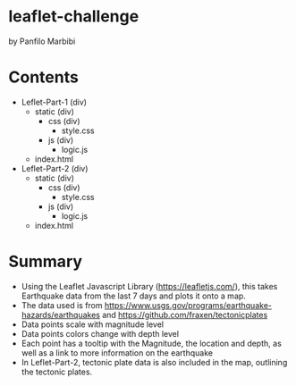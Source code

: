 # leaflet-challenge
by Panfilo Marbibi  

# Contents
- Leflet-Part-1 (div)
  - static (div)
    - css (div)
      - style.css
    - js (div)
      - logic.js
  - index.html
- Leflet-Part-2 (div)
  - static (div)
    - css (div)
      - style.css
    - js (div)
      - logic.js
  - index.html
 
# Summary
- Using the Leaflet Javascript Library (https://leafletjs.com/), this takes Earthquake data from the last 7 days and plots it onto a map.
- The data used is from https://www.usgs.gov/programs/earthquake-hazards/earthquakes and https://github.com/fraxen/tectonicplates
- Data points scale with magnitude level
- Data points colors change with depth level
- Each point has a tooltip with the Magnitude, the location and depth, as well as a link to more information on the earthquake
- In Leflet-Part-2, tectonic plate data is also included in the map, outlining the tectonic plates.
      
